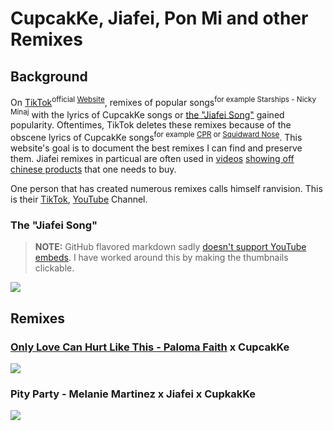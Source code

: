 # CupcakKe, Jiafei, Pon Mi and other Remixes

## Background
On [TikTok](https://en.wikipedia.org/wiki/TikTok)<sup>official [Website](https://www.tiktok.com/)</sup>, remixes of popular songs<sup>for example Starships - Nicky Minaj</sup> with the lyrics of CupcakKe songs or [the "Jiafei Song"](https://github.com/BelTol3011/CupcakKeJiafeiRemixes/edit/main/index.md#the-jiafei-song) gained popularity. Oftentimes, TikTok deletes these remixes because of the obscene lyrics of CupcakKe songs<sup>for example [CPR](https://www.youtube.com/watch?v=aRO4wQ4SVTk) or [Squidward Nose](https://www.youtube.com/watch?v=8Jo_sAPspIQ)</sup>. This website's goal is to document the best remixes I can find and preserve them. Jiafei remixes in particual are often used in [videos](https://www.tiktok.com/@chiwis_minaj/video/7086754267494714630) [showing off](https://www.tiktok.com/@jiafei_home_products/video/7100469823250926853) [chinese products](https://www.tiktok.com/@jiafei_home_products/video/7095322469283745029) that one needs to buy.

One person that has created numerous remixes calls himself ranvision. This is their [TikTok](https://www.tiktok.com/@ranvision_official), [YouTube](https://www.youtube.com/channel/UCJctRkdcsQMz7DB0rbZtGhQ) Channel.

### The "Jiafei Song"
> **NOTE:** GitHub flavored markdown sadly [doesn't support YouTube embeds](https://github.com/github/markup/issues/538). I have worked around this by making the thumbnails clickable. 

<a href='https://www.youtube.com/watch?v=f63oc8d8mIM&t=28' title="jiafei song lyrics| 野花香 | english translation"><img src="https://img.youtube.com/vi/f63oc8d8mIM/0.jpg"></a>

## Remixes
### [Only Love Can Hurt Like This - Paloma Faith](https://www.youtube.com/watch?v=skEXVQ_z9ag) x CupcakKe

<a href='https://www.youtube.com/watch?v=KjJybTxoFkI' title="Paloma Faith - Only Love Can Hurt Like This (CupcakKe Remix)"><img src="https://img.youtube.com/vi/KjJybTxoFkI/0.jpg"></a>

### Pity Party - Melanie Martinez x Jiafei x CupkakKe
<a href='https://www.youtube.com/watch?v=gVFuJwfzngs' title="
Jiafei - 'Pity Party (Product Party)' (ft. cupcaKKe) (Color Coded Chi/Pinyin/Eng Lyrics)"><img src="https://img.youtube.com/vi/gVFuJwfzngs/0.jpg"></a>
